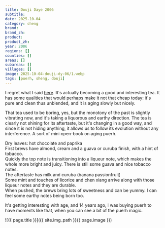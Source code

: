 ```yaml
---
title: Douji Daye 2006
subtitle: 
date: 2025-10-04
category: sheng
brand: 
brand_zh: 
product: 
product_zh: 
year: 2006
regions: []
counties: []
areas: []
subareas: []
villages: []
image: 2025-10-04-douji-dy-06/1.webp
tags: [puerh, sheng, douji]
---
```


I regret what I said [here](http://127.0.0.1:4000/sheng/2025/09/14/douji-stds-05.html). It's actually becoming a good and interesting tea.
It has some qualities that would perhaps make it not that cheap today: it's pure and clean thus unblended, and it is aging slowly but nicely.

That tea used to be boring, yes, but the monotony of the past is slightly vibrating now, and it's taking a liquorous and earthy direction. 
The tea is clearly not shining for its aftertaste, but it's changing in a good way, and since it is not hiding anything, it allows us to follow its evolution without any interference. A sort of mini open-book on aging puerh.

Dry leaves: hot chocolate and paprika\
First brews have almond, cream and a guava or curuba finish, with a hint of tobacco.\
Quickly the top note is transitioning into a liqueur note, which makes the whole more bright and juicy. There is still some guava and nice tobacco notes.\
The aftertaste has milk and curuba (banana passionfruit)\
Some mint and touches of licorice and chen xiang arrive along with those liqueur notes and they are durable.\
When pushed, the brews bring lots of sweetness and can be yummy. I can feel some earthy notes being born too.

It's getting interesting with age, and 14 years ago, I was buying puerh to have moments like that, when you can see a bit of the puerh magic.

![{{ page.title }}]({{ site.img_path }}{{ page.image }})
